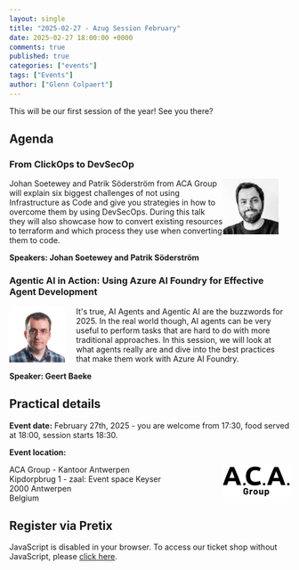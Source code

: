```yaml
---
layout: single
title: "2025-02-27 - Azug Session February"
date: 2025-02-27 18:00:00 +0000
comments: true
published: true
categories: ["events"]
tags: ["Events"]
author: ["Glenn Colpaert"]
---
```


This will be our first session of the year! See you there?

## Agenda

### From ClickOps to DevSecOp

<img src="/assets/media/speakers/Johan-Soetewey.jpg" alt="Johan Soetewey" align="right" height="100" width="100" style="margin-right: 20px;">
Johan Soetewey and Patrik Söderström from ACA Group will explain six biggest challenges of not using Infrastructure as Code and give you strategies in how to overcome them by using DevSecOps.
During this talk they will also showcase how to convert existing resources to terraform and which process they use when converting them to code.

**Speakers: Johan Soetewey and Patrik Söderström**

### Agentic AI in Action: Using Azure AI Foundry for Effective Agent Development

<img src="/assets/media/speakers/geert-baeke.png" alt="Geert Baeke" align="left" height="100" width="100" style="margin-right: 20px;">
It's true, AI Agents and Agentic AI are the buzzwords for 2025. In the real world though, AI agents can be very useful to perform tasks that are hard to do with more traditional approaches. In this session, we will look at what agents really are and dive into the best practices that make them work with Azure AI Foundry.

**Speaker:  Geert Baeke**

## Practical details

**Event date:** February 27th, 2025 - you are welcome from 17:30, food served at 18:00, session starts 18:30.

**Event location:**<br />

<img width="120" height="60" align="right" alt="ACAGroup" src="/assets/media/sponsors/logo-acagroup.png">ACA Group - Kantoor Antwerpen<br/>
Kipdorpbrug 1 - zaal: Event space Keyser <br/>
2000 Antwerpen<br/>
Belgium

## Register via Pretix

<link rel="stylesheet" type="text/css" href="https://pretix.eu/azug/20250227/widget/v1.css">
<script type="text/javascript" src="https://pretix.eu/widget/v1.en.js" async></script>
<pretix-widget event="https://pretix.eu/azug/20250227/" single-item-select="button"></pretix-widget>
<noscript>
   <div class="pretix-widget">
        <div class="pretix-widget-info-message">
            JavaScript is disabled in your browser. To access our ticket shop without JavaScript, please <a target="_blank" rel="noopener" href="https://pretix.eu/azug/20250227/">click here</a>.
        </div>
    </div>
</noscript>
